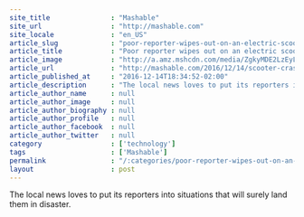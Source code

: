```yaml
---
site_title               : "Mashable"
site_url                 : "http://mashable.com"
site_locale              : "en_US"
article_slug             : "poor-reporter-wipes-out-on-an-electric-scooter-on-live-tv"
article_title            : "Poor reporter wipes out on an electric scooter on live TV"
article_image            : "http://a.amz.mshcdn.com/media/ZgkyMDE2LzEyLzE0LzA0Lzg0ZmZjZjViZGFjMzQ1N2I5MDRlODcxNjZhYWI4MWM5Ljc0NWUzLnBuZwpwCXRodW1iCTEyMDB4NjMwCmUJanBn/ff51b8ae/d53/84ffcf5b-dac3-457b-904e-87166aab81c9.jpg"
article_url              : "http://mashable.com/2016/12/14/scooter-crash-live-tv/"
article_published_at     : "2016-12-14T18:34:52-02:00"
article_description      : "The local news loves to put its reporters into situations that will surely land them in disaster."
article_author_name      : null
article_author_image     : null
article_author_biography : null
article_author_profile   : null
article_author_facebook  : null
article_author_twitter   : null
category                 : ['technology']
tags                     : ['Mashable']
permalink                : "/:categories/poor-reporter-wipes-out-on-an-electric-scooter-on-live-tv/"
layout                   : post
---
```


The local news loves to put its reporters into situations that will surely land them in disaster.
